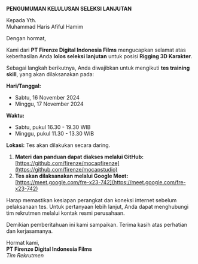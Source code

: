 **PENGUMUMAN KELULUSAN SELEKSI LANJUTAN**  

Kepada Yth.  
Muhammad Haris Afiful Hamim  

Dengan hormat,  

Kami dari **PT Firenze Digital Indonesia Films** mengucapkan selamat atas keberhasilan Anda **lolos seleksi lanjutan** untuk posisi **Rigging 3D Karakter**.  

Sebagai langkah berikutnya, Anda diwajibkan untuk mengikuti **tes training skill**, yang akan dilaksanakan pada:  

**Hari/Tanggal:**  
- Sabtu, 16 November 2024  
- Minggu, 17 November 2024  

**Waktu:**  
- Sabtu, pukul 16.30 - 19.30 WIB  
- Minggu, pukul 11.30 - 13.30 WIB  

**Lokasi:** Tes akan dilakukan secara daring.  
1. **Materi dan panduan dapat diakses melalui GitHub:**  
   [https://github.com/firenze/mocapfirenze](https://github.com/firenze/mocapstudio)  
2. **Tes akan dilaksanakan melalui Google Meet:**  
   [https://meet.google.com/fre-x23-742](https://meet.google.com/fre-x23-742)  

Harap memastikan kesiapan perangkat dan koneksi internet sebelum pelaksanaan tes. Untuk pertanyaan lebih lanjut, Anda dapat menghubungi tim rekrutmen melalui kontak resmi perusahaan.  

Demikian pemberitahuan ini kami sampaikan. Terima kasih atas perhatian dan kerjasamanya.  

Hormat kami,  
**PT Firenze Digital Indonesia Films**  
_Tim Rekrutmen_  
